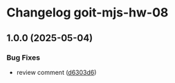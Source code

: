 # Changelog goit-mjs-hw-08

## 1.0.0 (2025-05-04)

### Bug Fixes

* review comment ([d6303d6](https://gitlab.com/goit-uni/js-fls/fnl/goit-js-hw-08/commit/d6303d625e3f30553196867f11853fb94bb8950b))
